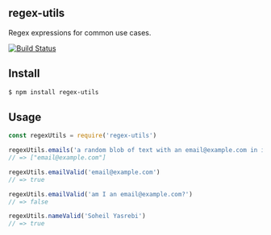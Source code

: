 ## regex-utils

Regex expressions for common use cases.

[![Build Status](https://api.travis-ci.org/soheil/regex.svg)](https://api.travis-ci.org/soheil/regex)

## Install

```bash
$ npm install regex-utils
```

## Usage

```js
const regexUtils = require('regex-utils')

regexUtils.emails('a random blob of text with an email@example.com in it...')
// => ["email@example.com"]

regexUtils.emailValid('email@example.com')
// => true

regexUtils.emailValid('am I an email@example.com?')
// => false

regexUtils.nameValid('Soheil Yasrebi')
// => true

```
